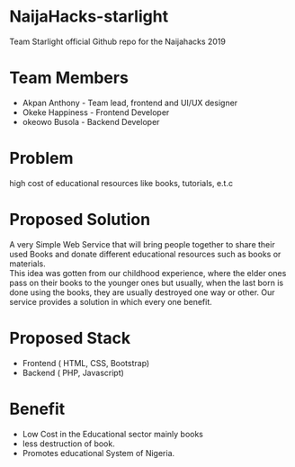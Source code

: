 # NaijaHacks-starlight
Team Starlight official Github repo for the Naijahacks 2019
# Team Members
- Akpan Anthony - Team lead, frontend and UI/UX designer
- Okeke Happiness - Frontend Developer
- okeowo Busola - Backend Developer
# Problem
high cost of educational resources like books, tutorials, e.t.c
# Proposed Solution
A very Simple Web Service that will bring people together to share their used Books and donate different educational resources such as books or materials.   
This idea was gotten from our childhood experience, where the elder ones pass on their books to the younger ones but usually, when the last born is done using the books, they are usually destroyed one way or other. Our service provides a solution in which every one benefit. 
# Proposed Stack
- Frontend ( HTML, CSS, Bootstrap)
- Backend ( PHP, Javascript)
# Benefit
- Low Cost in the Educational sector mainly books
- less destruction of book.
- Promotes educational System of Nigeria.
